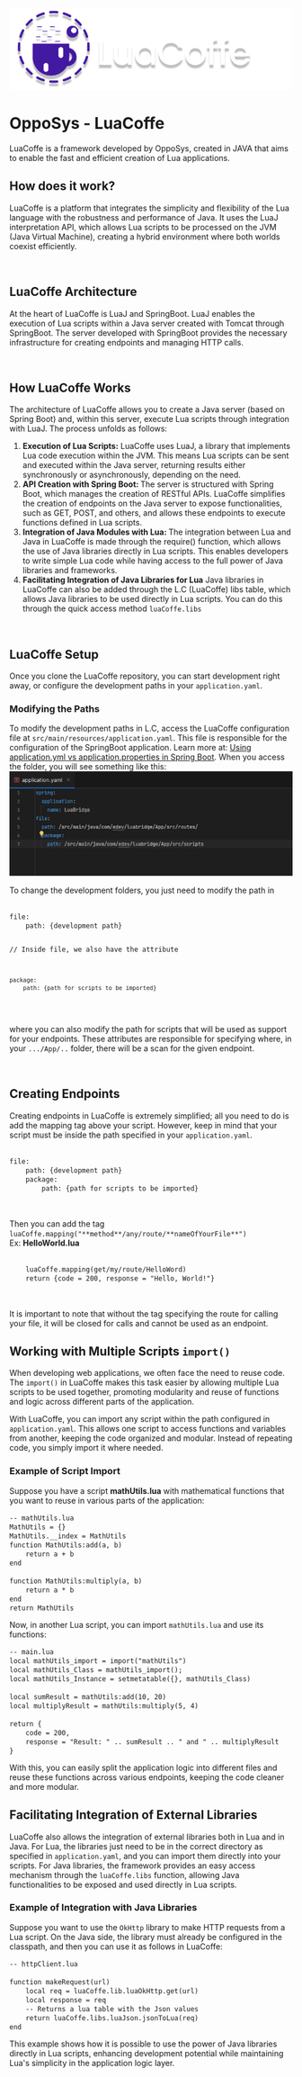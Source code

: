 <img src="./assets/luacoffe.png" alt="LuaCoffe v1.0 Alpha logo">
<h1>OppoSys - LuaCoffe</h1>
<p>LuaCoffe is a framework developed by OppoSys, created in JAVA that aims to enable the fast and efficient creation of Lua applications.</p>
<h2>How does it work?</h2>
<p>LuaCoffe is a platform that integrates the simplicity and flexibility of the Lua language with the robustness and performance of Java. It uses the LuaJ interpretation API, which allows Lua scripts to be processed on the JVM (Java Virtual Machine), creating a hybrid environment where both worlds coexist efficiently.</p>
</br>
<h2>LuaCoffe Architecture</h2>
<p>
At the heart of LuaCoffe is LuaJ and SpringBoot. LuaJ enables the execution of Lua scripts within a Java server created with Tomcat through SpringBoot. The server developed with SpringBoot provides the necessary infrastructure for creating endpoints and managing HTTP calls.
</p>
</br>
<h2>How LuaCoffe Works</h2>
<p>
The architecture of LuaCoffe allows you to create a Java server (based on Spring Boot) and, within this server, execute Lua scripts through integration with LuaJ. The process unfolds as follows:
</p>
<ol>
<li><b>Execution of Lua Scripts:</b>
LuaCoffe uses LuaJ, a library that implements Lua code execution within the JVM. This means Lua scripts can be sent and executed within the Java server, returning results either synchronously or asynchronously, depending on the need.
</li>
<li><b>API Creation with Spring Boot: </b>
The server is structured with Spring Boot, which manages the creation of RESTful APIs. LuaCoffe simplifies the creation of endpoints on the Java server to expose functionalities, such as GET, POST, and others, and allows these endpoints to execute functions defined in Lua scripts.
</li>
<li><b>Integration of Java Modules with Lua: </b>
The integration between Lua and Java in LuaCoffe is made through the require() function, which allows the use of Java libraries directly in Lua scripts. This enables developers to write simple Lua code while having access to the full power of Java libraries and frameworks.
</li>
<li><b>Facilitating Integration of Java Libraries for Lua</b>
Java libraries in LuaCoffe can also be added through the L.C (LuaCoffe) libs table, which allows Java libraries to be used directly in Lua scripts. You can do this through the quick access method <code>luaCoffe.libs</code>
</li>
</ol>
</br>
<h2>LuaCoffe Setup</h2>
<p>
Once you clone the LuaCoffe repository, you can start development right away, or configure the development paths in your <code>application.yaml</code>.
</p>
<h3>Modifying the Paths</h3>
<p>
To modify the development paths in L.C, access the LuaCoffe configuration file at <code>src/main/resources/application.yaml</code>. This file is responsible for the configuration of the SpringBoot application. Learn more at: <a href="https://www.baeldung.com/spring-boot-yaml-vs-properties">Using application.yml vs application.properties in Spring Boot</a>.
When you access the folder, you will see something like this:
</br>
<img src="./assets/application_yaml_example.png" alt=""/>
</br>
<p>
To change the development folders, you just need to modify the path in 
<pre>
<code>
file: 
    path: {development path}

// Inside file, we also have the attribute 

    package:
        path: {path for scripts to be imported}
</code>
</pre>
where you can also modify the path for scripts that will be used as support for your endpoints.
These attributes are responsible for specifying where, in your <code>.../App/..</code> folder, there will be a scan for the given endpoint.
</p>
</p>
</br>
<h2>Creating Endpoints</h2>
<p>
Creating endpoints in LuaCoffe is extremely simplified; all you need to do is add the mapping tag above your script. However, keep in mind that your script must be inside the path specified in your <code>application.yaml</code>.
</br>
<pre>
<code>
file: 
    path: {development path}
    package:
        path: {path for scripts to be imported}
</code>
</pre>
</br>
Then you can add the tag <code>luaCoffe.mapping("**method**/any/route/**nameOfYourFile**")</code>
</br>
Ex: <b>HelloWorld.lua</b>
<pre>
<code>
    luaCoffe.mapping(get/my/route/HelloWord)
    return {code = 200, response = "Hello, World!"}
</code>
</pre>
</br>
It is important to note that without the tag specifying the route for calling your file, it will be closed for calls and cannot be used as an endpoint.
</p>
<h2>Working with Multiple Scripts <code>import()</code></h2>
<p>When developing web applications, we often face the need to reuse code. The <code>import()</code> in LuaCoffe makes this task easier by allowing multiple Lua scripts to be used together, promoting modularity and reuse of functions and logic across different parts of the application.</p>

<p>With LuaCoffe, you can import any script within the path configured in <code>application.yaml</code>. This allows one script to access functions and variables from another, keeping the code organized and modular. Instead of repeating code, you simply import it where needed.</p>

<h3>Example of Script Import</h3>
<p>Suppose you have a script <b>mathUtils.lua</b> with mathematical functions that you want to reuse in various parts of the application:</p>

<pre><code>-- mathUtils.lua
MathUtils = {}
MathUtils.__index = MathUtils
function MathUtils:add(a, b)
    return a + b
end

function MathUtils:multiply(a, b)
    return a * b
end
return MathUtils
</code></pre>

<p>Now, in another Lua script, you can import <code>mathUtils.lua</code> and use its functions:</p>

<pre><code>-- main.lua
local mathUtils_import = import("mathUtils")
local mathUtils_Class = mathUtils_import();
local mathUtils_Instance = setmetatable({}, mathUtils_Class)

local sumResult = mathUtils:add(10, 20)
local multiplyResult = mathUtils:multiply(5, 4)

return {
    code = 200,
    response = "Result: " .. sumResult .. " and " .. multiplyResult
}
</code></pre>

<p>With this, you can easily split the application logic into different files and reuse these functions across various endpoints, keeping the code cleaner and more modular.</p>

<h2>Facilitating Integration of External Libraries</h2>
<p>LuaCoffe also allows the integration of external libraries both in Lua and in Java. For Lua, the libraries just need to be in the correct directory as specified in <code>application.yaml</code>, and you can import them directly into your scripts. For Java libraries, the framework provides an easy access mechanism through the <code>luaCoffe.libs</code> function, allowing Java functionalities to be exposed and used directly in Lua scripts.</p>

<h3>Example of Integration with Java Libraries</h3>
<p>Suppose you want to use the <code>OkHttp</code> library to make HTTP requests from a Lua script. On the Java side, the library must already be configured in the classpath, and then you can use it as follows in LuaCoffe:</p>

<pre><code>-- httpClient.lua

function makeRequest(url)
    local req = luaCoffe.lib.luaOkHttp.get(url)
    local response = req
    -- Returns a lua table with the Json values
    return luaCoffe.libs.luaJson.jsonToLua(req)
end
</code></pre>

<p>This example shows how it is possible to use the power of Java libraries directly in Lua scripts, enhancing development potential while maintaining Lua's simplicity in the application logic layer.</p>
